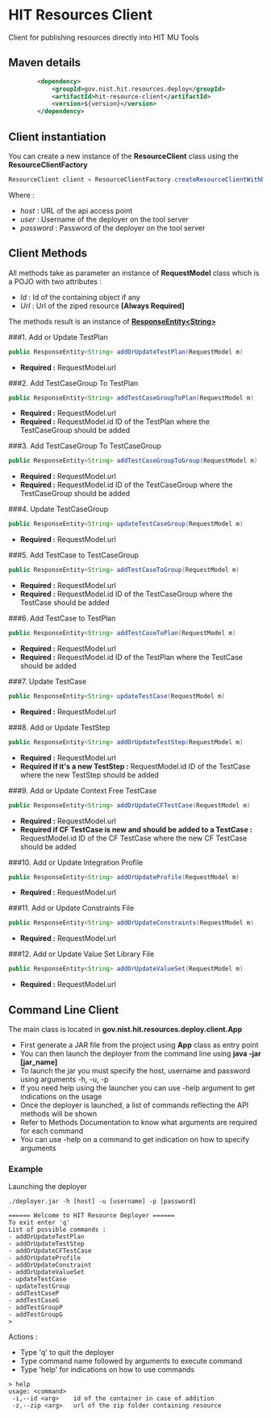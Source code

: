 # HIT Resources Client
Client for publishing resources directly into HIT MU Tools

## Maven details

```xml
		<dependency>
			<groupId>gov.nist.hit.resources.deploy</groupId>
			<artifactId>hit-resource-client</artifactId>
			<version>${version}</version>
		</dependency>
```

## Client instantiation 

You can create a new instance of the **ResourceClient** class using the **ResourceClientFactory** 

```java
ResourceClient client = ResourceClientFactory.createResourceClientWithDefault(host, user, pwd);
```
Where :

- *host* : URL of the api access point
- *user* : Username of the deployer on the tool server
- *password* : Password of the deployer on the tool server

## Client Methods

All methods take as parameter an instance of **RequestModel** class which is a POJO with two attributes :
- *Id*  : Id of the containing object if any
- *Url* : Url of the ziped resource **[Always Required]**

The methods result is an instance of [**ResponseEntity\<String\>**](http://docs.spring.io/spring-framework/docs/current/javadoc-api/org/springframework/http/ResponseEntity.html "Spring Documentation for ResponseEntity")

###1. Add or Update TestPlan
```java
public ResponseEntity<String> addOrUpdateTestPlan(RequestModel m)
```
- **Required :** RequestModel.url

###2. Add TestCaseGroup To TestPlan
```java
public ResponseEntity<String> addTestCaseGroupToPlan(RequestModel m)
```
- **Required :** RequestModel.url
- **Required :** RequestModel.id ID of the TestPlan where the TestCaseGroup should be added

###3. Add TestCaseGroup To TestCaseGroup
```java
public ResponseEntity<String> addTestCaseGroupToGroup(RequestModel m)
```
- **Required :** RequestModel.url
- **Required :** RequestModel.id ID of the TestCaseGroup where the TestCaseGroup should be added

###4. Update TestCaseGroup
```java
public ResponseEntity<String> updateTestCaseGroup(RequestModel m)
```
- **Required :** RequestModel.url

###5. Add TestCase to TestCaseGroup
```java
public ResponseEntity<String> addTestCaseToGroup(RequestModel m)
```
- **Required :** RequestModel.url
- **Required :** RequestModel.id ID of the TestCaseGroup where the TestCase should be added

###6. Add TestCase to TestPlan
```java
public ResponseEntity<String> addTestCaseToPlan(RequestModel m)
```
- **Required :** RequestModel.url
- **Required :** RequestModel.id ID of the TestPlan where the TestCase should be added

###7. Update TestCase
```java
public ResponseEntity<String> updateTestCase(RequestModel m)
```
- **Required :** RequestModel.url

###8. Add or Update TestStep
```java
public ResponseEntity<String> addOrUpdateTestStep(RequestModel m)
```
- **Required :** RequestModel.url
- **Required if it's a new TestStep :** RequestModel.id ID of the TestCase where the new TestStep should be added

###9. Add or Update Context Free TestCase
```java
public ResponseEntity<String> addOrUpdateCFTestCase(RequestModel m)
```
- **Required :** RequestModel.url
- **Required if CF TestCase is new and should be added to a TestCase :** RequestModel.id ID of the CF TestCase where the new CF TestCase should be added

###10. Add or Update Integration Profile
```java
public ResponseEntity<String> addOrUpdateProfile(RequestModel m)
```
- **Required :** RequestModel.url

###11. Add or Update Constraints File
```java
public ResponseEntity<String> addOrUpdateConstraints(RequestModel m)
```
- **Required :** RequestModel.url

###12. Add or Update Value Set Library File
```java
public ResponseEntity<String> addOrUpdateValueSet(RequestModel m)
```
- **Required :** RequestModel.url

## Command Line Client

The main class is located in **gov.nist.hit.resources.deploy.client.App**

- First generate a JAR file from the project using **App** class as entry point
- You can then launch the deployer from the command line using **java -jar [jar_name]**
- To launch the jar you must specify the host, username and password using arguments -h, -u, -p
- If you need help using the launcher you can use -help argument to get indications on the usage
- Once the deployer is launched, a list of commands reflecting the API methods will be shown
- Refer to Methods Documentation to know what arguments are required for each command
- You can use -help on a command to get indication on how to specify arguments

### Example

Launching the deployer
```shell
./deployer.jar -h [host] -u [username] -p [password]
```
```shell
====== Welcome to HIT Resource Deployer ======
To exit enter 'q'
List of possible commands :
- addOrUpdateTestPlan
- addOrUpdateTestStep
- addOrUpdateCFTestCase
- addOrUpdateProfile
- addOrUpdateConstraint
- addOrUpdateValueSet
- updateTestCase
- updateTestGroup
- addTestCaseP
- addTestCaseG
- addTestGroupP
- addTestGroupG
> 

```
Actions :

- Type 'q' to quit the deployer
- Type command name followed by arguments to execute command
- Type 'help' for indications on how to use commands

```shell
> help
usage: <command>
 -i,--id <arg>    id of the container in case of addition
 -z,--zip <arg>   url of the zip folder containing resource
```








